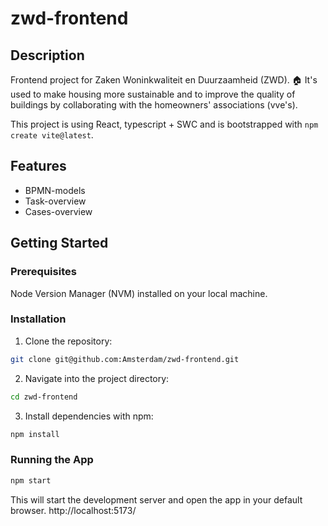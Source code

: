 # zwd-frontend


## Description

Frontend project for Zaken Woninkwaliteit en Duurzaamheid (ZWD). 🏠 It's used to make housing more sustainable and to improve the quality of buildings by collaborating with the homeowners' associations (vve's).  

This project is using React, typescript + SWC and is bootstrapped with `npm create vite@latest`.


## Features
- BPMN-models
- Task-overview
- Cases-overview


## Getting Started

### Prerequisites
Node Version Manager (NVM) installed on your local machine.

### Installation

1. Clone the repository:

```bash
git clone git@github.com:Amsterdam/zwd-frontend.git
```

2. Navigate into the project directory:

```bash
cd zwd-frontend
```

3. Install dependencies with npm:

```bash
npm install
```

### Running the App

```bash
npm start
```
This will start the development server and open the app in your default browser. http://localhost:5173/
